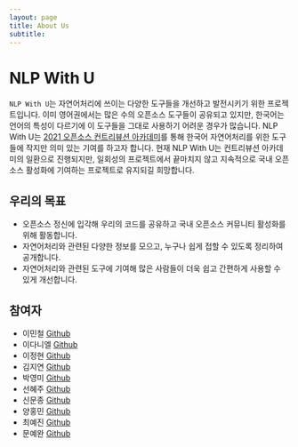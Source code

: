 ```yaml
---
layout: page
title: About Us
subtitle:
---
```


# NLP With U

`NLP With U`는 자연어처리에 쓰이는 다양한 도구들을 개선하고 발전시키기 위한 프로젝트입니다.
이미 영어권에서는 많은 수의 오픈소스 도구들이 공유되고 있지만, 한국어는 언어의 특성이 다르기에 이 도구들을 그대로 사용하기 어려운 경우가 많습니다.
NLP With U는 [2021 오픈소스 컨트리뷰션 아카데미](https://www.oss.kr/contribution_academy)를 통해 한국어 자연어처리를 위한 도구들에 작지만 의미 있는 기여를 하고자 합니다.
현재 NLP With U는 컨트리뷰션 아카데미의 일환으로 진행되지만, 일회성의 프로젝트에서 끝마치지 않고 지속적으로 국내 오픈소스 활성화에 기여하는 프로젝트로 유지되길 희망합니다.

## 우리의 목표

-   오픈소스 정신에 입각해 우리의 코드를 공유하고 국내 오픈소스 커뮤니티 활성화를 위해 활동합니다.
-   자연어처리와 관련된 다양한 정보를 모으고, 누구나 쉽게 접할 수 있도록 정리하여 공개합니다.
-   자연어처리와 관련된 도구에 기여해 많은 사람들이 더욱 쉽고 간편하게 사용할 수 있게 개선합니다.

## 참여자

*  이민철 [Github](https://github.com/bab2min)
*   이다니엘 [Github](https://github.com/hexists)
*   이정현 [Github](https://github.com/coding-Benny)
*   김지연 [Github](https://github.com/jiyeonnn03)
*   박영미 [Github](https://github.com/Youngmi-Park)
*   선혜주 [Github](https://github.com/HyeJuSeon)
*   신문종 [Github](https://github.com/moon-jong)
*   양홍민 [Github](https://github.com/emiatej9)
*   최예진 [Github](https://github.com/new-w)
*   문예완 [Github](https://github.com/Mo0nl19ht)
